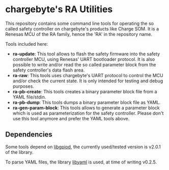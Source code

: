 # chargebyte's RA Utilities

This repository contains some command line tools for operating the so called
safety controller on chargebyte's products like Charge SOM.
It is a Renesas MCU of the RA family, hence the 'RA' in the repository name.

Tools included here:

- **ra-update**: This tool allows to flash the safety firmware into the
  safety controller MCU, using Renesas' UART bootloader protocol.
  It is also possible to write and/or read the so called parameter block
  from the safety controller's data flash area.
- **ra-raw**: This tools uses chargebyte's UART protocol to control the
  MCU and/or check the current state. It is only intended for testing and
  debug purposes.
- **ra-pb-create**: This tools creates a binary parameter block file
  from a YAML file/stdin.
- **ra-pb-dump**: This tools dumps a binary parameter block file as YAML.
- **ra-gen-param-block**: This tools allows to generate a parameter block
  which is used as parameterization for the safety controller.
  Please don't use this tool anymore and prefer the YAML tools above.

## Dependencies

Some tools depend on [libgpiod](git://git.kernel.org/pub/scm/libs/libgpiod/libgpiod.git),
the currently used/tested version is v2.0.1 of the library.

To parse YAML files, the library [libyaml](https://pyyaml.org/wiki/LibYAML)
is used, at time of writing v0.2.5.
